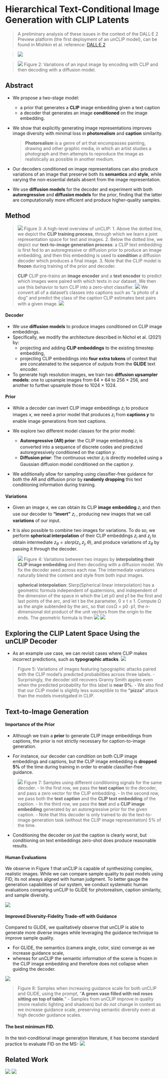 # Hierarchical Text-Conditional Image Generation with CLIP Latents
> A preliminary analysis of these issues in the context of the DALL·E 2 Preview platform (the first deployment of an unCLIP model), can be found in Mishkin et al.
reference: [DALL·E 2](https://openai.com/dall-e-2/)

> ![](2022-04-13-13-18-21.png)

>![](2022-04-13-13-19-45.png)
 Figure 2: Variations of an input image by encoding with CLIP and then decoding with a diffusion model.
## Abstract

- We propose a two-stage model: 
    - a prior that generates a **CLIP** image embedding given a text caption
    - a decoder that generates an image **conditioned** on the image embedding.

- We show that explicitly generating image representations improves image diversity with minimal loss in **photorealism** and **caption** similarity. 
    > **Photorealism** is a genre of art that encompasses painting, drawing and other graphic media, in which an artist studies a photograph and then attempts to reproduce the image as realistically as possible in another medium.

- Our decoders conditioned on image representations can also produce variations of an image that preserve both its **semantics** and **style**, while varying the non-essential details absent from the image representation. 

- We use **diffusion models** for the decoder and experiment with both **autoregressive** and **diffusion models** for the prior, finding that the latter are computationally more efficient and produce higher-quality samples.

## Method
> ![](2022-04-13-13-39-15.png)
Figure 3: A high-level overview of unCLIP:
    1. Above the dotted line, we depict the **CLIP training process**, through which we learn a joint representation space for text and images. 
    2. Below the dotted line, we depict our **text-to-image generation process**: a CLIP text embedding is first fed to an autoregressive or diffusion prior to produce an image embedding, and then this embedding is used to **condition** a diffusion decoder which produces a final image. 
    3. Note that the CLIP model is **frozen** during training of the prior and decoder.

> **CLIP** 
CLIP pre-trains an **image encoder** and a **text encoder** to predict which images were paired with which texts in our dataset. We then use this behavior to turn CLIP into a zero-shot classifier. 
![](2022-04-13-13-37-29.png)
We convert all of a dataset’s classes into captions such as “a photo of a dog” and predict the class of the caption CLIP estimates best pairs with a given image.
![](2022-04-13-13-33-27.png)

#### Decoder
- We use **diffusion models** to produce images conditioned on CLIP image embeddings.
- Specifically, we modify the architecture described in Nichol et al. (2021) by:
    - projecting and adding **CLIP embeddings** to the existing timestep embedding, 
    - projecting CLIP embeddings into **four extra tokens** of context that are concatenated to the sequence of outputs from the **GLIDE** text encoder.
- To generate high resolution images, we train two **diffusion upsampler models**: one to upsample images from 64 × 64 to 256 × 256, and another to further upsample those to 1024 × 1024.

#### Prior
- While a decoder can invert CLIP image embeddings $z_{i}$ to produce images $x$, we need a prior model that produces $z_{i}$ from **captions $y$** to enable image generations from text captions.
- We explore two different model classes for the prior model:
    - **Autoregressive (AR) prior**: the CLIP image embedding $z_{i}$ is converted into a sequence of discrete codes and predicted autoregressively conditioned on the caption $y$.
    - **Diffusion prior**: The continuous vector $z_{i}$ is directly modelled using a Gaussian diffusion model conditioned on the caption $y$.

- We additionally allow for sampling using classifier-free guidance for both the AR and diffusion prior by **randomly dropping** this text conditioning information during training.

#### Variations
- Given an image $x$, we can obtain its CLIP **image embedding** $z_{i}$ and then use our decoder to **“invert”** $z_{i}$ , producing new images that we call **variations** of our input. 
<!-- - To make the variations more similar to the original image $x$, we first perform DDIM inversion of $x$ with the decoder conditioned on $z_{i}$ to obtain its DDIM inverted latent $z_{T}$ .
- We can then use $z_{T}$ as the initial noise when generating the images through the decoder. -->
- It is also possible to combine two images for variations. To do so, we perform **spherical interpolation** of their CLIP embeddings $z_{i}$ and $z_{j}$ to obtain intermediate $z_{θ} = slerp(z_{i} , z_{j} , θ)$, and produce variations of $z_{θ}$ by passing it through the decoder.
> ![](2022-04-13-14-33-57.png)
Figure 4: Variations between two images by **interpolating their CLIP image embedding** and then decoding with a diffusion model. We fix the decoder seed across each row. The intermediate variations naturally blend the content and style from both input images.

> **spherical interpolation**:
Slerp(Spherical linear interpolation) has a geometric formula independent of quaternions, and independent of the dimension of the space in which the Let p0 and p1 be the first and last points of the arc, and let t be the parameter, 0 ≤ t ≤ 1. Compute Ω as the angle subtended by the arc, so that cos Ω = p0 ∙ p1, the n-dimensional dot product of the unit vectors from the origin to the ends. The geometric formula is then
![](2022-04-13-11-20-56.png) ![](2022-04-13-11-21-04.png)

## Exploring the CLIP Latent Space Using the unCLIP Decoder
- As an example use case, we can revisit cases where CLIP makes incorrect predictions, such as **typographic attacks**.<!-- In these adversarial images, a piece of text is overlayed on top of an object, which causes CLIP to predict the object described by the text rather than the object depicted in the image. This piece of text essentially hides the original object in terms of output probabilities. -->
![](2022-04-13-14-35-06.png)
> Figure 5: Variations of images featuring typographic attacks paired with the CLIP model’s predicted probabilities across three labels. 
    - Surprisingly, the decoder still recovers Granny Smith apples even when the predicted probability for this label is **near 0%**. 
    - We also find that our CLIP model is slightly less susceptible to the **“pizza”** attack than the models investigated in CLIP.


## Text-to-Image Generation
#### Importance of the Prior
- Although we train a **prior** to generate CLIP image embeddings from captions, the prior is not strictly necessary for caption-to-image generation. 

- For instance, our decoder can condition on both CLIP image embeddings and captions, but the CLIP image embedding is **dropped 5%** of the time during training in order to enable classifier-free guidance.
<!-- - Therefore, at sampling time, we can condition on only the caption, although this underperforms a model trained fully in this way (this model is GLIDE, and we do a thorough comparison with GLIDE in Sections 4.2 and 4.3). 
+ Another possibility is to feed the decoder the CLIP text embedding as if it were an image embedding, as previously observed. -->
> ![](2022-04-13-14-35-36.png)
Figure 7: Samples using different conditioning signals for the same decoder. 
    - In the first row, we pass the **text caption** to the decoder, and pass a zero vector for the CLIP embedding. 
    - In the second row, we pass both the **text caption** and the **CLIP text embedding** of the caption. 
    - In the third row, we pass the **text** and a **CLIP image embedding** generated by an autoregressive prior for the given caption. 
    - Note that this decoder is only trained to do the text-to-image generation task (without the CLIP image representation) 5% of the time.

- Conditioning the decoder on just the caption is clearly worst, but conditioning on text embeddings zero-shot does produce reasonable results.

####  Human Evaluations
We observe in Figure 1 that unCLIP is capable of synthesizing complex, realistic images. While we can compare sample quality to past models using FID, its not always aligned with human judgment.
To better gauge the generation capabilities of our system, we conduct systematic human evaluations comparing unCLIP to GLIDE for photorealism, caption similarity, and sample diversity.

![](2022-04-13-11-44-16.png)

#### Improved Diversity-Fidelity Trade-off with Guidance
Compared to GLIDE, we qualitatively observe that unCLIP is able to generate more diverse images while leveraging the guidance technique to improve sample quality.
- For GLIDE, the semantics (camera angle, color, size) converge as we increase guidance scale,
- whereas for unCLIP the semantic information of the scene is frozen in the CLIP image embedding and therefore does not collapse when guiding the decoder.

![](2022-04-13-15-06-46.png)
> Figure 8: Samples when increasing guidance scale for both unCLIP and GLIDE, using the prompt, “**A green vase filled with red roses sitting on top of table.**” 
    - Samples from unCLIP improve in quality (more realistic lighting and shadows) but do not change in content as we increase guidance scale, preserving semantic diversity even at high decoder guidance scales.

#### The best minimum FID.
In the text-conditional image generation literature, it has become standard practice to evaluate FID on the MS-
![](2022-04-13-13-17-13.png)

## Related Work
![](2022-04-13-15-16-49.png)
![](2022-04-13-15-17-02.png)

